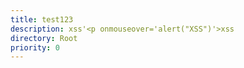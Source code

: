 ```yaml
---
title: test123
description: xss'<p onmouseover='alert("XSS")'>xss
directory: Root
priority: 0
---
```


